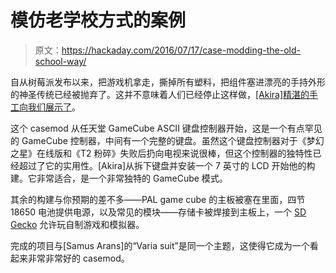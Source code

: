 # 模仿老学校方式的案例

> 原文：<https://hackaday.com/2016/07/17/case-modding-the-old-school-way/>

自从树莓派发布以来，把游戏机拿走，撕掉所有塑料，把组件塞进漂亮的手持外形的神圣传统已经被抛弃了。这并不意味着人们已经停止这样做，[[Akira]精湛的手工向我们展示了](http://bitfixgaming.boards.net/thread/371/gcp-varia-cube)。

这个 casemod 从任天堂 GameCube ASCII 键盘控制器开始，这是一个有点罕见的 GameCube 控制器，中间有一个完整的键盘。虽然这个键盘控制器对于《梦幻之星》在线版和《T2 粉碎》失败后扔向电视来说很棒，但这个控制器的独特性已经超过了它的实用性。[Akira]从拆下键盘并安装一个 7 英寸的 LCD 开始他的构建。它非常适合，是一个非常独特的 GameCube 模式。

其余的构建与你预期的差不多——PAL game cube 的主板被塞在里面，四节 18650 电池提供电源，以及常见的模块——存储卡被焊接到主板上，一个 [SD Gecko](http://www.gc-forever.com/wiki/index.php?title=SDGecko) 允许玩自制游戏和模拟器。

完成的项目与[Samus Arans]的“Varia suit”是同一个主题，这使得它成为一个看起来非常非常好的 casemod。